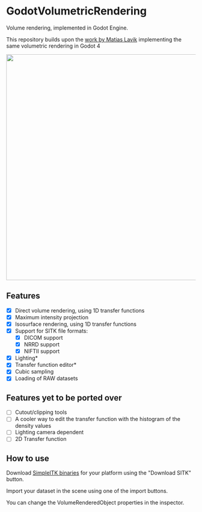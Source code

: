 # GodotVolumetricRendering

Volume rendering, implemented in Godot Engine.

This repository builds upon the [work by Matias Lavik](https://github.com/mlavik1/UnityVolumeRendering) implementing the same volumetric rendering in Godot 4

<img src="Screenshots/example.gif" width="600x">

## Features

- [x] Direct volume rendering, using 1D transfer functions
- [x] Maximum intensity projection
- [x] Isosurface rendering, using 1D transfer functions
- [x] Support for SITK file formats:
  - [x] DICOM support
  - [x] NRRD support
  - [x] NIFTII support
- [x] Lighting*
- [x] Transfer function editor*
- [x] Cubic sampling
- [x] Loading of RAW datasets

## Features yet to be ported over

- [ ] Cutout/clipping tools
- [ ] A cooler way to edit the transfer function with the histogram of the density values
- [ ] Lighting camera dependent
- [ ] 2D Transfer function

## How to use

Download [SimpleITK binaries](https://github.com/SimpleITK/SimpleITK/releases) for your platform using the "Download SITK" button.

Import your dataset in the scene using one of the import buttons.

You can change the VolumeRenderedObject properties in the inspector.
